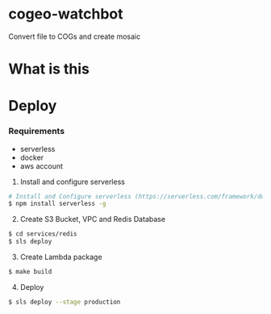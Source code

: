# cogeo-watchbot

Convert file to COGs and create mosaic

# What is this


# Deploy

### Requirements
- serverless
- docker
- aws account


1. Install and configure serverless
```bash
# Install and Configure serverless (https://serverless.com/framework/docs/providers/aws/guide/credentials/)
$ npm install serverless -g 
```


2. Create S3 Bucket, VPC and Redis Database

```bash
$ cd services/redis
$ sls deploy
```

3. Create Lambda package

```bash
$ make build
```

4. Deploy

```bash
$ sls deploy --stage production
```
